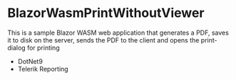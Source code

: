 # BlazorWasmPrintWithoutViewer
This is a sample Blazor WASM web application that generates a PDF, saves it to disk on the server, sends the PDF to the client and opens the print-dialog for printing

* DotNet9
* Telerik Reporting
